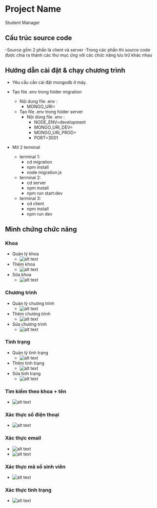 # Project Name

Student Manager

## Cấu trúc source code

-Source gồm 2 phần là client và server
-Trong các phần thì source code được chia ra thành các thư mục ứng với các chức năng lưu trữ khác nhau

## Hướng dẫn cài đặt & chạy chương trình

- Yêu cầu cần cài đặt mongodb ở máy.

- Tạo file .env trong folder migration
  - Nội dung file .env :
    - MONGO_URI=
  - Tạo file .env trong folder server
    - Nội dùng file .env :
      - NODE_ENV=development
      - MONGO_URI_DEV= 
      - MONGO_URI_PROD=
      - PORT=3001
- Mở 2 terminal
  - terminal 1:
    - cd migration
    - npm install
    - node migration.js
  - terminal 2:
    - cd server
    - npm install
    - npm run start:dev
  - terminal 3:
    - cd client
    - npm install
    - npm run dev

## Minh chứng chức năng
### Khoa
- Quản lý khoa
  - ![alt text](image/faculty_dashboard.jpg)
- Thêm khoa
  - ![alt text](image/faculty_add.jpg)
- Sửa khoa
  - ![alt text](image/faculty_edit.jpg)

### Chương trình
- Quản lý chương trình
  - ![alt text](image/program_dashboard.jpg)
- Thêm chương trình
  - ![alt text](image/program_add.jpg)
- Sửa chương trình
  - ![alt text](image/program_edit.jpg)

### Tình trạng
- Quản lý tình trạng
  - ![alt text](image/status_dashboard.jpg)
- Thêm tình trạng
  - ![alt text](image/status_add.jpg)
- Sửa tình trạng
  - ![alt text](image/status_edit.jpg)

### Tìm kiếm theo khoa + tên
  - ![alt text](image/find_by_faculty_name.jpg)

### Xác thực số điện thoại
  - ![alt text](image/phone_validate.jpg)

### Xác thực email
  - ![alt text](image/email_validate_1.jpg)
  - ![alt text](image/email_validate_2.jpg)

### Xác thực mã số sinh viên
  - ![alt text](image/student_id_validate.jpg)

### Xác thực tình trạng
  - ![alt text](image/status_validate.jpg)
